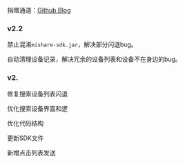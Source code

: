 捐赠通道：[Github Blog](https://iamr0s.github.io/post/1/)

### v2.2

禁止混淆`mishare-sdk.jar`，解决部分闪退bug。

自动清理设备记录，解决冗余的设备列表和设备不在身边的bug。

### v2.

修复搜索设备列表闪退

优化搜索设备界面和逻

优化代码结构

更新SDK文件

新增点击列表发送
